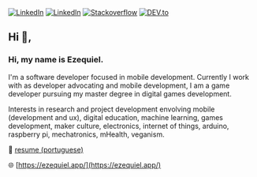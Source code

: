 
</div>
<a href="https://www.twitter.com/ezefranca" target="_blank"><img src="https://img.shields.io/badge/Twitter-%230077B5.svg?&style=flat-square&logo=twitter&logoColor=white" alt="LinkedIn"></a>
<a href="https://www.linkedin.com/in/ezefranca" target="_blank"><img src="https://img.shields.io/badge/LinkedIn-%230077B5.svg?&style=flat-square&logo=linkedin&logoColor=white" alt="LinkedIn"></a>
<a href="https://stackoverflow.com/users/2773779" target="_blank"><img src="https://img.shields.io/badge/-Stackoverflow-4CA143?style=flat-square&logo=Stackoverflow&logoColor=white" alt="Stackoverflow"></a>
<a href="https://dev.to/ezefranca" target="_blank"><img src="https://img.shields.io/badge/DEV-%230A0A0A.svg?&style=flat-square&logo=DEV.to&logoColor=white" alt="DEV.to"></a>
</div>

## Hi 👋, 

### Hi, my name is Ezequiel. 

I'm a software developer focused in mobile development. Currently I work with as developer advocating and mobile development, I am a game developer pursuing my master degree in digital games development.

Interests in research and project development envolving mobile (development and ux), digital education, machine learning, games development, maker culture, electronics, internet of things, arduino, raspberry pi, mechatronics, mHealth, veganism.

📃 [resume (portuguese)](https://ezefranca.github.io/curriculo/) 

🌐 [https://ezequiel.app/](https://ezequiel.app/)

